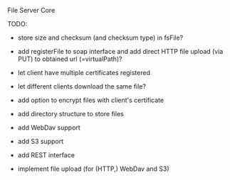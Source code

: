File Server Core

TODO:
- store size and checksum (and checksum type) in fsFile?
- add registerFile to soap interface and add direct HTTP file upload (via PUT) to obtained url (=virtualPath)? 
- let client have multiple certificates registered
- let different clients download the same file?
- add option to encrypt files with client's certificate
- add directory structure to store files
- add WebDav support
- add S3 support
- add REST interface

- implement file upload (for (HTTP,) WebDav and S3)